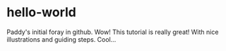 # hello-world
Paddy's initial foray in github. 
Wow! This tutorial is really great! With nice illustrations and guiding steps. Cool...
